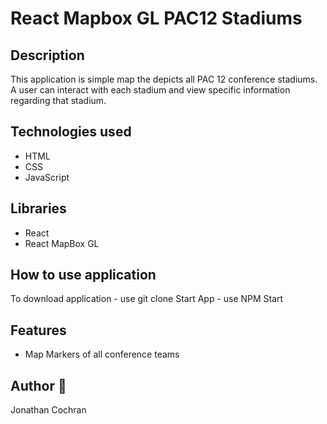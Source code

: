 # React Mapbox GL PAC12 Stadiums
## Description
This application is simple map the depicts all PAC 12 conference stadiums.  A user can interact with each stadium and view specific information regarding that stadium.  
## Technologies used 
- HTML
- CSS 
- JavaScript

## Libraries
- React
- React MapBox GL

## How to use application
To download application - use git clone
Start App - use NPM Start

## Features 
- Map Markers of all conference teams

## Author :wave: 
Jonathan Cochran
